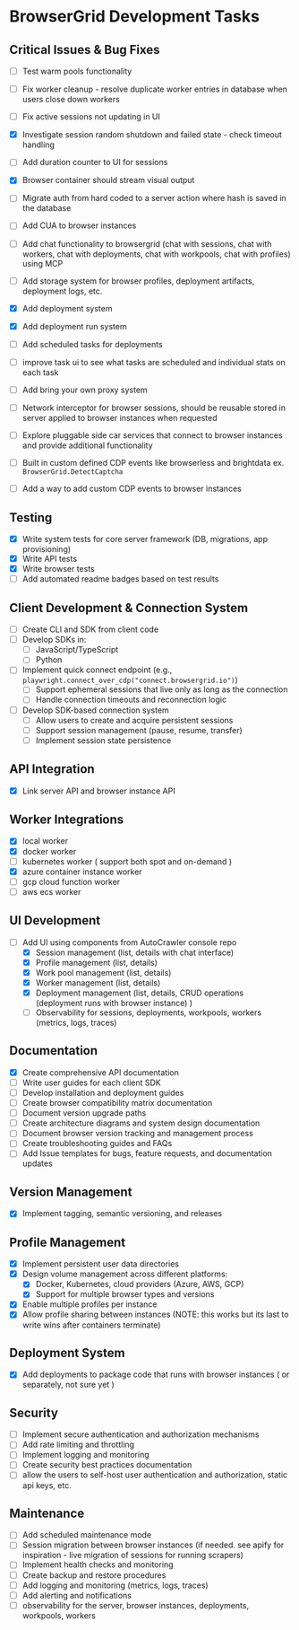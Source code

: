 # BrowserGrid Development Tasks

## Critical Issues & Bug Fixes
- [ ] Test warm pools functionality
- [ ] Fix worker cleanup - resolve duplicate worker entries in database when users close down workers
- [ ] Fix active sessions not updating in UI
- [x] Investigate session random shutdown and failed state - check timeout handling
- [ ] Add duration counter to UI for sessions
- [x] Browser container should stream visual output
- [ ] Migrate auth from hard coded to a server action where hash is saved in the database

- [ ] Add CUA to browser instances
- [ ] Add chat functionality to browsergrid (chat with sessions, chat with workers, chat with deployments, chat with workpools, chat with profiles) using MCP

- [ ] Add storage system for browser profiles, deployment artifacts, deployment logs, etc.

- [x] Add deployment system
- [x] Add deployment run system
- [ ] Add scheduled tasks for deployments

- [ ] improve task ui to see what tasks are scheduled and individual stats on each task

- [ ] Add bring your own proxy system
- [ ] Network interceptor for browser sessions, should be reusable stored in server applied to browser instances when requested


- [ ] Explore pluggable side car services that connect to browser instances and provide additional functionality
- [ ] Built in custom defined CDP events  like browserless and brightdata ex. `BrowserGrid.DetectCaptcha` 
- [ ] Add a way to add custom CDP events to browser instances

 ## Testing
- [x] Write system tests for core server framework (DB, migrations, app provisioning)
- [x] Write API tests
- [x] Write browser tests
- [ ] Add automated readme badges based on test results

## Client Development & Connection System


- [ ] Create CLI and SDK from client code
- [ ] Develop SDKs in:
  - [ ] JavaScript/TypeScript
  - [ ] Python
 
- [ ] Implement quick connect endpoint (e.g., `playwright.connect_over_cdp("connect.browsergrid.io")`)
  - [ ] Support ephemeral sessions that live only as long as the connection
  - [ ] Handle connection timeouts and reconnection logic
- [ ] Develop SDK-based connection system
  - [ ] Allow users to create and acquire persistent sessions
  - [ ] Support session management (pause, resume, transfer)
  - [ ] Implement session state persistence

## API Integration
- [x] Link server API and browser instance API

## Worker Integrations
- [x] local worker
- [x] docker worker
- [ ] kubernetes worker ( support both spot and on-demand )
- [x] azure container instance worker
- [ ] gcp cloud function worker
- [ ] aws ecs worker

## UI Development
- [ ] Add UI using components from AutoCrawler console repo
  - [x] Session management (list, details with chat interface)
  - [x] Profile management (list, details)
  - [x] Work pool management (list, details)
  - [x] Worker management (list, details)
  - [x] Deployment management (list, details, CRUD operations (deployment runs with browser instance)   )
  - [ ] Observability for sessions, deployments, workpools, workers  (metrics, logs, traces)

## Documentation
- [x] Create comprehensive API documentation
- [ ] Write user guides for each client SDK
- [ ] Develop installation and deployment guides
- [ ] Create browser compatibility matrix documentation
- [ ] Document version upgrade paths
- [ ] Create architecture diagrams and system design documentation
- [ ] Document browser version tracking and management process
- [ ] Create troubleshooting guides and FAQs
- [ ] Add Issue templates for bugs, feature requests, and documentation updates 

## Version Management
- [x] Implement tagging, semantic versioning, and releases

## Profile Management
- [x] Implement persistent user data directories
- [x] Design volume management across different platforms:
  - [x] Docker, Kubernetes, cloud providers (Azure, AWS, GCP)
  - [x] Support for multiple browser types and versions
- [x] Enable multiple profiles per instance
- [x] Allow profile sharing between instances (NOTE: this works but its last to write wins after containers terminate)

## Deployment System
- [x] Add deployments to package code that runs with browser instances ( or separately, not sure yet )

## Security
- [ ] Implement secure authentication and authorization mechanisms
- [ ] Add rate limiting and throttling
- [ ] Implement logging and monitoring
- [ ] Create security best practices documentation  
- [ ] allow the users to self-host user authentication and authorization, static api keys, etc.

## Maintenance
- [ ] Add scheduled maintenance mode
- [ ] Session migration between browser instances (if needed. see apify for inspiration - live migration of sessions for running scrapers)
- [ ] Implement health checks and monitoring
- [ ] Create backup and restore procedures
- [ ] Add logging and monitoring (metrics, logs, traces)
- [ ] Add alerting and notifications
- [ ] observability for the server, browser instances, deployments, workpools, workers  